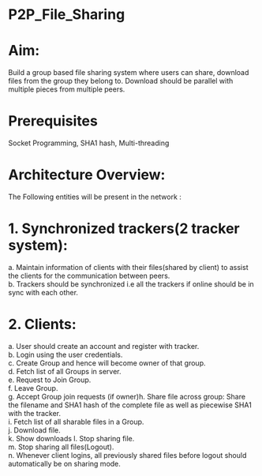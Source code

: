 # P2P_File_Sharing

# Aim:
Build a group based file sharing system where users can share, download files from the group they belong to. Download should be parallel with multiple pieces from multiple peers.

# Prerequisites
Socket Programming, SHA1 hash, Multi-threading

# Architecture Overview:
The Following entities will be present in the network :
# 1. Synchronized trackers(2 tracker system):
a. Maintain information of clients with their files(shared by client) to assist the clients for the communication between peers.\
b. Trackers should be synchronized i.e all the trackers if online should be in sync with each other.

# 2. Clients:
a. User should create an account and register with tracker.\
b. Login using the user credentials.\
c. Create Group and hence will become owner of that group.\
d. Fetch list of all Groups in server.\
e. Request to Join Group.\
f. Leave Group.\
g. Accept Group join requests (if owner)h. Share file across group: Share the filename and SHA1 hash of the complete file as well as piecewise SHA1 with the tracker.\
i. Fetch list of all sharable files in a Group.\
j. Download file.\
k. Show downloads
l. Stop sharing file.\
m. Stop sharing all files(Logout).\
n. Whenever client logins, all previously shared files before logout should automatically be on sharing mode.
